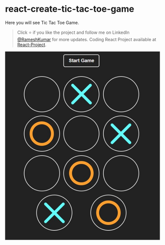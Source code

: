 # react-create-tic-tac-toe-game

   Here you will see Tic Tac Toe Game. 

   > Click :star: if you like the project and follow me on LinkedIn [@RameshKumar](https://www.linkedin.com/in/ramesh-kumar-choudhary/) for more updates. Coding React Project available at [React-Project](https://github.com/rseetech/routing-axios-search-counter-app-using-mui).

   ![Alt text](tic-tac-toe.jpg)
